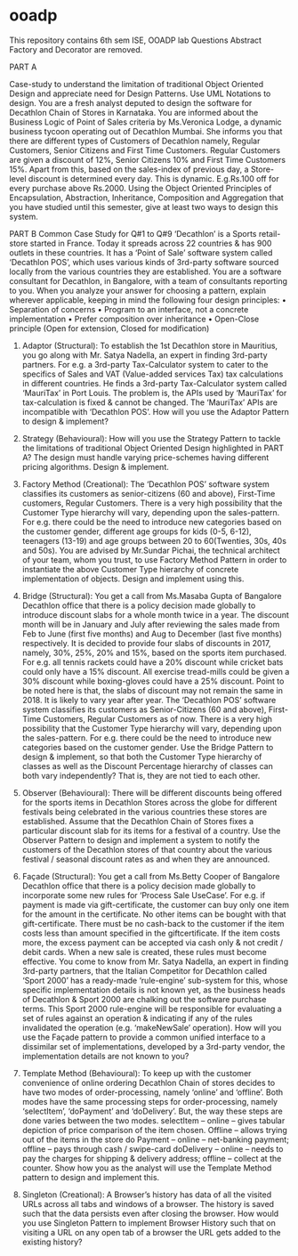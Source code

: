 # ooadp
This repository contains 6th sem ISE, OOADP lab Questions
Abstract Factory and Decorator are removed.

PART A

Case-study to understand the limitation of traditional Object Oriented Design and appreciate need
for Design Patterns. Use UML Notations to design.
You are a fresh analyst deputed to design the software for Decathlon Chain of Stores in Karnataka.
You are informed about the Business Logic of Point of Sales criteria by Ms.Veronica Lodge, a
dynamic business tycoon operating out of Decathlon Mumbai. She informs you that there are different
types of Customers of Decathlon namely, Regular Customers, Senior Citizens and First Time
Customers. Regular Customers are given a discount of 12%, Senior Citizens 10% and First Time
Customers 15%. Apart from this, based on the sales-index of previous day, a Store-level discount is
determined every day. This is dynamic. E.g.Rs.100 off for every purchase above Rs.2000. Using the
Object Oriented Principles of Encapsulation, Abstraction, Inheritance, Composition and Aggregation
that you have studied until this semester, give at least two ways to design this system.


PART B
Common Case Study for Q#1 to Q#9
‘Decathlon’ is a Sports retail-store started in France. Today it spreads across 22 countries & has 900
outlets in these countries. It has a ‘Point of Sale’ software system called ‘Decathlon POS’, which
uses various kinds of 3rd-party software sourced locally from the various countries they are
established. You are a software consultant for Decathlon, in Bangalore, with a team of consultants
reporting to you. When you analyze your answer for choosing a pattern, explain wherever
applicable, keeping in mind the following four design principles:
• Separation of concerns
• Program to an interface, not a concrete implementation
• Prefer composition over inheritance
• Open-Close principle (Open for extension, Closed for modification)


1. Adaptor (Structural): To establish the 1st Decathlon store in Mauritius, you go along with
Mr. Satya Nadella, an expert in finding 3rd-party partners. For e.g. a 3rd-party Tax-Calculator
system to cater to the specifics of Sales and VAT (Value-added services Tax) tax calculations
in different countries. He finds a 3rd-party Tax-Calculator system called ‘MauriTax’ in Port
Louis. The problem is, the APIs used by ‘MauriTax’ for tax-calculation is fixed & cannot be
changed. The ‘MauriTax’ APIs are incompatible with ‘Decathlon POS’. How will you use the
Adaptor Pattern to design & implement?


2. Strategy (Behavioural): How will you use the Strategy Pattern to tackle the limitations of
traditional Object Oriented Design highlighted in PART A? The design must handle varying
price-schemes having different pricing algorithms. Design & implement.
3. Factory Method (Creational): The ‘Decathlon POS’ software system classifies its customers
as senior-citizens (60 and above), First-Time customers, Regular Customers. There is a very
high possibility that the Customer Type hierarchy will vary, depending upon the sales-pattern.
For e.g. there could be the need to introduce new categories based on the customer gender,
different age groups for kids (0-5, 6-12), teenagers (13-19) and age groups between 20 to
60(Twenties, 30s, 40s and 50s). You are advised by Mr.Sundar Pichai, the technical architect
of your team, whom you trust, to use Factory Method Pattern in order to instantiate the above
Customer Type hierarchy of concrete implementation of objects. Design and implement using
this.


4. Bridge (Structural): You get a call from Ms.Masaba Gupta of Bangalore Decathlon office that
there is a policy decision made globally to introduce discount slabs for a whole month twice in
a year. The discount month will be in January and July after reviewing the sales made from Feb
to June (first five months) and Aug to December (last five months) respectively. It is decided
to provide four slabs of discounts in 2017, namely, 30%, 25%, 20% and 15%, based on the
sports item purchased. For e.g. all tennis rackets could have a 20% discount while cricket bats
could only have a 15% discount. All exercise tread-mills could be given a 30% discount while
boxing-gloves could have a 25% discount. Point to be noted here is that, the slabs of discount
may not remain the same in 2018. It is likely to vary year after year. The ‘Decathlon POS’
software system classifies its customers as Senior-Citizens (60 and above), First-Time
Customers, Regular Customers as of now. There is a very high possibility that the Customer
Type hierarchy will vary, depending upon the sales-pattern. For e.g. there could be the need to
introduce new categories based on the customer gender.
 Use the Bridge Pattern to design & implement, so that both the Customer
 Type hierarchy of classes as well as the Discount Percentage hierarchy of
 classes can both vary independently? That is, they are not tied to each
 other.
 
 
5. Observer (Behavioural): There will be different discounts being offered for the sports items
in Decathlon Stores across the globe for different festivals being celebrated in the various
countries these stores are established. Assume that the Decathlon Chain of Stores fixes a
particular discount slab for its items for a festival of a country.
 Use the Observer Pattern to design and implement a system to notify the
 customers of the Decathlon stores of that country about the various
 festival / seasonal discount rates as and when they are announced.


6. Façade (Structural): You get a call from Ms.Betty Cooper of Bangalore Decathlon office that
there is a policy decision made globally to incorporate some new rules for ‘Process Sale UseCase’. For e.g. if payment is made via gift-certificate, the customer can buy only one item for
the amount in the certificate. No other items can be bought with that gift-certificate. There must
be no cash-back to the customer if the item costs less than amount specified in the giftcertificate. If the item costs more, the excess payment can be accepted via cash only & not credit
/ debit cards. When a new sale is created, these rules must become effective. You come to know
from Mr. Satya Nadella, an expert in finding 3rd-party partners, that the Italian Competitor for
Decathlon called ‘Sport 2000’ has a ready-made ‘rule-engine’ sub-system for this, whose
specific implementation details is not known yet, as the business heads of Decathlon & Sport
2000 are chalking out the software purchase terms. This Sport 2000 rule-engine will be
responsible for evaluating a set of rules against an operation & indicating if any of the rules
invalidated the operation (e.g. ‘makeNewSale’ operation).
 How will you use the Façade pattern to provide a common unified
 interface to a dissimilar set of implementations, developed by a 3rd-party
 vendor, the implementation details are not known to you?
 
 
9. Template Method (Behavioural): To keep up with the customer convenience of online
ordering Decathlon Chain of stores decides to have two modes of order-processing, namely
‘online’ and ‘offline’. Both modes have the same processing steps for order-processing, namely
‘selectItem’, ‘doPayment’ and ‘doDelivery’. But, the way these steps are done varies between
the two modes.
 selectItem – online – gives tabular depiction of price comparison of the
 item chosen. Offline – allows trying out of the items in the store
 do Payment – online – net-banking payment; offline – pays through cash /
 swipe-card doDelivery – online – needs to pay the charges for shipping &
 delivery address; offline – collect at the counter.
 Show how you as the analyst will use the Template Method pattern to
 design and implement this.
 
 
10. Singleton (Creational): A Browser’s history has data of all the visited URLs across all tabs
and windows of a browser. The history is saved such that the data persists even after closing
the browser. How would you use Singleton Pattern to implement Browser History such that on
visiting a URL on any open tab of a browser the URL gets added to the existing history?
